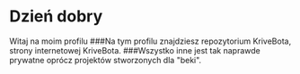 # Dzień dobry
Witaj na moim profilu
###Na tym profilu znajdziesz repozytorium KriveBota, strony internetowej KriveBota.
###Wszystko inne jest tak naprawde prywatne oprócz projektów stworzonych dla "beki".
